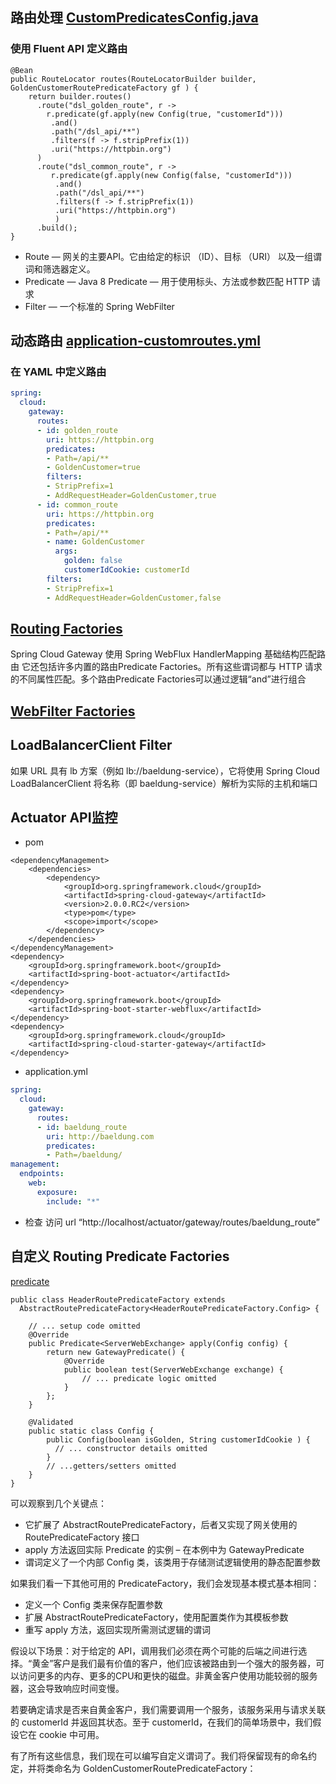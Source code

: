 ## 路由处理 [CustomPredicatesConfig.java](..%2F..%2F..%2Fgithub%20project%2Ftutorials%2Fspring-cloud-modules%2Fspring-cloud-bootstrap%2Fgateway-2%2Fsrc%2Fmain%2Fjava%2Fcom%2Fbaeldung%2Fspringcloudgateway%2Fcustompredicates%2Fconfig%2FCustomPredicatesConfig.java)

### 使用 Fluent API 定义路由
```
@Bean
public RouteLocator routes(RouteLocatorBuilder builder, GoldenCustomerRoutePredicateFactory gf ) {
    return builder.routes()
      .route("dsl_golden_route", r -> 
        r.predicate(gf.apply(new Config(true, "customerId")))
         .and()
         .path("/dsl_api/**")
         .filters(f -> f.stripPrefix(1))
         .uri("https://httpbin.org")
      )
      .route("dsl_common_route", r -> 
         r.predicate(gf.apply(new Config(false, "customerId")))
          .and()
          .path("/dsl_api/**")
          .filters(f -> f.stripPrefix(1))
          .uri("https://httpbin.org")
          )             
      .build();
}
```
- Route  ― 网关的主要API。它由给定的标识 （ID）、目标 （URI） 以及一组谓词和筛选器定义。
- Predicate — Java 8 Predicate — 用于使用标头、方法或参数匹配 HTTP 请求
- Filter — 一个标准的 Spring WebFilter

## 动态路由 [application-customroutes.yml](..%2F..%2F..%2Fgithub%20project%2Ftutorials%2Fspring-cloud-modules%2Fspring-cloud-bootstrap%2Fgateway-2%2Fsrc%2Fmain%2Fresources%2Fapplication-customroutes.yml)

### 在 YAML 中定义路由
```yaml
spring:
  cloud:
    gateway:
      routes:
      - id: golden_route
        uri: https://httpbin.org
        predicates:
        - Path=/api/**
        - GoldenCustomer=true
        filters:
        - StripPrefix=1
        - AddRequestHeader=GoldenCustomer,true
      - id: common_route
        uri: https://httpbin.org
        predicates:
        - Path=/api/**
        - name: GoldenCustomer
          args:
            golden: false
            customerIdCookie: customerId
        filters:
        - StripPrefix=1
        - AddRequestHeader=GoldenCustomer,false
```
## [Routing Factories](https://www.baeldung.com/spring-cloud-gateway-routing-predicate-factories)
Spring Cloud Gateway 使用 Spring WebFlux HandlerMapping 基础结构匹配路由
它还包括许多内置的路由Predicate Factories。所有这些谓词都与 HTTP 请求的不同属性匹配。多个路由Predicate Factories可以通过逻辑“and”进行组合
## [WebFilter Factories](https://www.baeldung.com/spring-cloud-gateway-webfilter-factories)

## LoadBalancerClient Filter
如果 URL 具有 lb 方案（例如 lb://baeldung-service），它将使用 Spring Cloud LoadBalancerClient 将名称（即 baeldung-service）解析为实际的主机和端口

## Actuator API监控

- pom
``` 
<dependencyManagement>
    <dependencies>
        <dependency>
            <groupId>org.springframework.cloud</groupId>
            <artifactId>spring-cloud-gateway</artifactId>
            <version>2.0.0.RC2</version>
            <type>pom</type>
            <scope>import</scope>
        </dependency>
    </dependencies>
</dependencyManagement>
<dependency>
    <groupId>org.springframework.boot</groupId>
    <artifactId>spring-boot-actuator</artifactId>
</dependency>
<dependency>
    <groupId>org.springframework.boot</groupId>
    <artifactId>spring-boot-starter-webflux</artifactId>
</dependency>
<dependency>
    <groupId>org.springframework.cloud</groupId>
    <artifactId>spring-cloud-starter-gateway</artifactId>
</dependency>
```
- application.yml
```yaml
spring:
  cloud:
    gateway:
      routes:
      - id: baeldung_route
        uri: http://baeldung.com
        predicates:
        - Path=/baeldung/
management:
  endpoints:
    web:
      exposure:
        include: "*"
```
- 检查
  访问 url “http://localhost/actuator/gateway/routes/baeldung_route” 

## 自定义 Routing Predicate Factories

[predicate](org.springframework.cloud.gateway.handler.predicate)
``` 
public class HeaderRoutePredicateFactory extends 
  AbstractRoutePredicateFactory<HeaderRoutePredicateFactory.Config> {

    // ... setup code omitted
    @Override
    public Predicate<ServerWebExchange> apply(Config config) {
        return new GatewayPredicate() {
            @Override
            public boolean test(ServerWebExchange exchange) {
                // ... predicate logic omitted
            }
        };
    }

    @Validated
    public static class Config {
        public Config(boolean isGolden, String customerIdCookie ) {
          // ... constructor details omitted
        }
        // ...getters/setters omitted
    }
}
```
可以观察到几个关键点：
- 它扩展了 AbstractRoutePredicateFactory<T>，后者又实现了网关使用的 RoutePredicateFactory 接口
- apply 方法返回实际 Predicate 的实例 – 在本例中为 GatewayPredicate
- 谓词定义了一个内部 Config 类，该类用于存储测试逻辑使用的静态配置参数

如果我们看一下其他可用的 PredicateFactory，我们会发现基本模式基本相同：
- 定义一个 Config 类来保存配置参数
- 扩展 AbstractRoutePredicateFactory，使用配置类作为其模板参数
- 重写 apply 方法，返回实现所需测试逻辑的谓词


假设以下场景：对于给定的 API，调用我们必须在两个可能的后端之间进行选择。“黄金”客户是我们最有价值的客户，他们应该被路由到一个强大的服务器，可以访问更多的内存、更多的CPU和更快的磁盘。非黄金客户使用功能较弱的服务器，这会导致响应时间变慢。

若要确定请求是否来自黄金客户，我们需要调用一个服务，该服务采用与请求关联的 customerId 并返回其状态。至于 customerId，在我们的简单场景中，我们假设它在 cookie 中可用。

有了所有这些信息，我们现在可以编写自定义谓词了。我们将保留现有的命名约定，并将类命名为 GoldenCustomerRoutePredicateFactory：

